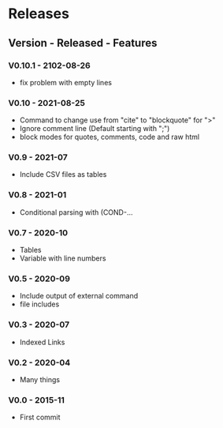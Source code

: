 # Releases
## Version - Released - Features

### V0.10.1 - 2102-08-26
- fix problem with empty lines
### V0.10 - 2021-08-25
- Command to change use from "cite" to "blockquote" for ">"
- Ignore comment line (Default starting with ";") 
- block modes for quotes, comments, code and raw html
### V0.9 - 2021-07
- Include CSV files as tables
### V0.8 - 2021-01 
- Conditional parsing with (COND-... 
### V0.7 - 2020-10
- Tables 
- Variable with line numbers
### V0.5 - 2020-09 
- Include output of external command
- file includes
### V0.3 - 2020-07
- Indexed Links 
### V0.2 - 2020-04
- Many things
### V0.0 - 2015-11
- First commit
